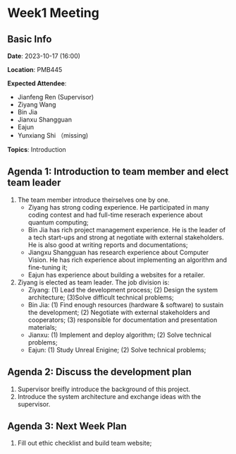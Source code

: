 # Week1 Meeting
## Basic Info
**Date**: 2023-10-17 (16:00)

**Location**: PMB445

**Expected Attendee**: 
- Jianfeng Ren (Supervisor)
- Ziyang Wang
- Bin Jia
- Jianxu Shangguan
- Eajun
- Yunxiang Shi （missing)

**Topics**: Introduction

## Agenda 1: Introduction to team member and elect team leader

1. The team member introduce theirselves one by one. 
   - Ziyang has strong coding experience. He participated in many coding contest and had full-time reserach experience about quantum computing;
   - Bin Jia has rich project management experience. He is the leader of a tech start-ups and strong at negotiate with external stakeholders. He is also good at writing reports and documentations;
   - Jiangxu Shangguan has research experience about Computer Vision. He has rich experience about implementing an algorithm and fine-tuning it;
   - Eajun has experience about building a websites for a retailer.
2. Ziyang is elected as team leader. The job division is:
   - Ziyang: (1) Lead the development process; (2) Design the system architecture; (3)Solve difficult technical problems;
   - Bin Jia: (1) Find enough resources (hardware & software) to sustain the development; (2) Negotiate with external stakeholders and cooperators; (3) responsible for documentation and presentation materials;
   - Jianxu: (1) Implement and deploy algorithm; (2) Solve technical problems;
   - Eajun: (1) Study Unreal Enigine; (2) Solve technical problems; 


## Agenda 2: Discuss the development plan

1. Supervisor breifly introduce the background of this project.
2. Introduce the system architecture and exchange ideas with the supervisor.
   
   
## Agenda 3: Next Week Plan

1. Fill out ethic checklist and build team website;
